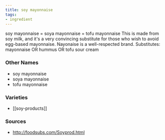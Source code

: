 ```yaml
---
title: soy mayonnaise
tags:
- ingredient
---
```

soy mayonnaise = soya mayonnaise = tofu mayonnaise This is made from soy milk, and it's a very convincing substitute for those who wish to avoid egg-based mayonnaise. Nayonaise is a well-respected brand. Substitutes: mayonnaise OR hummus OR tofu sour cream

### Other Names

* soy mayonnaise
* soya mayonnaise
* tofu mayonnaise

### Varieties

* [[soy-products]]

### Sources
* http://foodsubs.com/Soyprod.html

